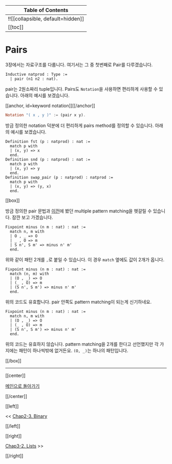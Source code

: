 | Table of Contents |
|-------------------|
|!![[collapsible, default=hidden]]  |
|[[toc]]|

# Pairs

3장에서는 자료구조를 다룹니다. 여기서는 그 중 첫번째로 Pair를 다루겠습니다.

```haskell, line_num
Inductive natprod : Type :=
  | pair (n1 n2 : nat).
```

pair는 2원소짜리 tuple입니다. Pairs도 `Notation`을 사용하면 편리하게 사용할 수 있습니다. 아래의 예시를 보겠습니다.

[[anchor, id=keyword notation]][[/anchor]]

```haskell
Notation "( x , y )" := (pair x y).
```

방금 정의한 notation 덕분에 더 편리하게 pairs method를 정의할 수 있습니다. 아래의 예시를 보겠습니다.

```haskell, line_num
Definition fst (p : natprod) : nat :=
  match p with
  | (x, y) => x
  end.
Definition snd (p : natprod) : nat :=
  match p with
  | (x, y) => y
  end.
Definition swap_pair (p : natprod) : natprod :=
  match p with
  | (x, y) => (y, x)
  end.
```

[[box]]

방금 정의한 pair 문법과 [이전](Chap1-2.html#minus)에 봤던 multiple pattern matching을 헷갈릴 수 있습니다. 잠깐 보고 가겠습니다.

```haskell, line_num
Fixpoint minus (n m : nat) : nat :=
  match n, m with
  | O , _ => O
  | _ , O => m
  | S n', S m' => minus n' m'
  end.
```

위와 같이 패턴 2개를 `,`로 붙일 수 있습니다. 이 경우 `match` 옆에도 값이 2개가 옵니다.

```haskell, line_num
Fixpoint minus (n m : nat) : nat :=
  match (n, m) with
  | (O , _) => O
  | (_ , O) => m
  | (S n', S m') => minus n' m'
  end.
```

위의 코드도 유효합니다. pair 안쪽도 pattern matching이 되는게 신기하네요.

```haskell, line_num
Fixpoint minus (n m : nat) : nat :=
  match n, m with
  | (O , _) => O
  | (_ , O) => m
  | (S n', S m') => minus n' m'
  end.
```

위의 코드는 유효하지 않습니다. pattern matching을 2개를 한다고 선언했지만 각 가지에는 패턴이 하나씩밖에 없거든요. `(O, _)`는 하나의 패턴입니다.

[[/box]]

---

[[center]]

[메인으로 돌아가기](index.html)

[[/center]]

[[left]]

<< [Chap2-3. Binary](Chap2-3.html)

[[/left]]

[[right]]

[Chap3-2. Lists](Chap3-2.html) >>

[[/right]]